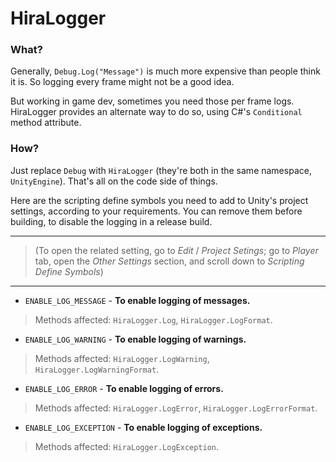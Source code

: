 ﻿# HiraLogger

### What?

Generally, ``Debug.Log("Message")`` is much more expensive than people think it is. So logging every frame might not be a good idea.

But working in game dev, sometimes you need those per frame logs. HiraLogger provides an alternate way to do so, using C#'s ``Conditional`` method attribute.

### How?

Just replace ``Debug`` with ``HiraLogger`` (they're both in the same namespace, ``UnityEngine``). That's all on the code side of things.

Here are the scripting define symbols you need to add to Unity's project settings, according to your requirements. You can remove them before building, to disable the logging in a release build.

---

>(To open the related setting, go to *Edit* / *Project Setings*; go to *Player* tab, open the *Other Settings* section, and scroll down to *Scripting Define Symbols*)

---

- ``ENABLE_LOG_MESSAGE`` - **To enable logging of messages.**
> Methods affected: ``HiraLogger.Log``, ``HiraLogger.LogFormat``.
- ``ENABLE_LOG_WARNING`` - **To enable logging of warnings.**
> Methods affected: ``HiraLogger.LogWarning``, ``HiraLogger.LogWarningFormat``.
- ``ENABLE_LOG_ERROR`` - **To enable logging of errors.**
> Methods affected: ``HiraLogger.LogError``, ``HiraLogger.LogErrorFormat``.
- ``ENABLE_LOG_EXCEPTION`` - **To enable logging of exceptions.**
> Methods affected: ``HiraLogger.LogException``.